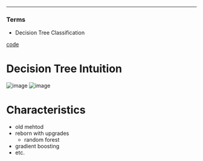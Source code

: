 ****
### Terms
- Decision Tree Classification


[code](https://github.com/EricChoii/ai-boot-camp-ablearn/blob/main/ai/classification/codes/decision_tree_classification.ipynb)

# Decision Tree Intuition
![image](https://user-images.githubusercontent.com/39285147/178415528-16843bd2-23bb-46b0-8af7-7c825bfb271f.png)
![image](https://user-images.githubusercontent.com/39285147/178415769-2452d83c-09dd-48bd-840e-8f4b1930387d.png)

# Characteristics
- old mehtod
- reborn with upgrades
  - random forest
- gradient boosting
- etc.
